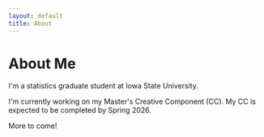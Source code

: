 ```yaml
---
layout: default
title: About
---
```


# About Me

I'm a statistics graduate student at Iowa State University.

I'm currently working on my Master's Creative Component (CC). My CC is expected to be completed by Spring 2026. 

More to come!